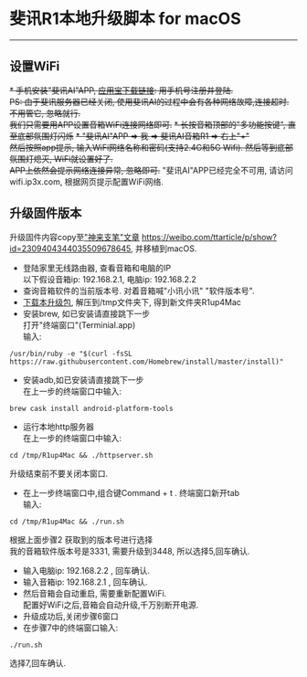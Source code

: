 # 斐讯R1本地升级脚本 for macOS
---

## 设置WiFi
~~* 手机安装"斐讯AI"APP, [应用宝下载链接][1]:  用手机号注册并登陆.<br/>~~
~~PS: 由于斐讯服务器已经关闭, 使用斐讯AI的过程中会有各种网络故障,连接超时. 不用管它, 忽略就行. <br/>我们只需要用APP设置音箱WiFi连接网络即可.~~
~~* 长按音箱顶部的"多功能按键", 直至底部氛围灯闪烁~~
~~* "斐讯AI"APP => 我 => 斐讯AI音箱R1 => 右上"+"<br/>~~
~~然后按照app提示, 输入WiFi网络名称和密码(支持2.4G和5G Wifi). 然后等到底部氛围灯熄灭, WiFi就设置好了.<br/>~~
~~APP上依然会提示网络连接异常, 忽略即可.~~
"斐讯AI"APP已经完全不可用, 请访问wifi.ip3x.com, 根据网页提示配置WiFi网络.

## 升级固件版本<br/>
升级固件内容copy至["神来支笔"文章][2] https://weibo.com/ttarticle/p/show?id=2309404344035509678645, 并移植到macOS.
* 登陆家里无线路由器, 查看音箱和电脑的IP<br/>
以下假设音箱ip: 192.168.2.1,  电脑ip: 192.168.2.2
* 查询音箱软件的当前版本号. 对着音箱喊"小讯小讯" "软件版本号".
* [下载本升级包][3], 解压到/tmp文件夹下, 得到新文件夹R1up4Mac
* 安装brew, 如已安装请直接跳下一步<br/>
打开"终端窗口"(Terminial.app)<br/>
输入: 

```shell
/usr/bin/ruby -e "$(curl -fsSL https://raw.githubusercontent.com/Homebrew/install/master/install)"
```

* 安装adb,如已安装请直接跳下一步<br/>
在上一步的终端窗口中输入: 

```shell
brew cask install android-platform-tools
```

* 运行本地http服务器<br/>
在上一步的终端窗口中输入:<br/>

```shell
cd /tmp/R1up4Mac && ./httpserver.sh
```

升级结束前不要关闭本窗口.<br/>
* 在上一步终端窗口中,组合键Command + t . 终端窗口新开tab<br/>
输入:<br/>

```shell
cd /tmp/R1up4Mac && ./run.sh
```

根据上面步骤2 获取到的版本号进行选择<br/>
我的音箱软件版本号是3331, 需要升级到3448, 所以选择5,回车确认.
* 输入电脑ip: 192.168.2.2 , 回车确认.
* 输入音箱ip: 192.168.2.1 , 回车确认.
* 然后音箱会自动重启, 需要重新配置WiFi. <br/>
配置好WiFi之后,音箱会自动升级,千万别断开电源.
* 升级成功后,关闭步骤6窗口
* 在步骤7中的终端窗口输入:<br/>

```shell
./run.sh
```

选择7,回车确认.



  [1]: https://sj.qq.com/myapp/detail.htm?apkName=com.phicomm.speaker "下载斐讯AI"
  [2]: https://weibo.com/ttarticle/p/show?id=2309404344035509678645
  [3]: https://github.com/cyberty/R1up4Mac/archive/master.zip
